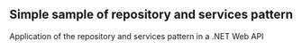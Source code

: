 ## Simple sample of repository and services pattern

Application of the repository and services pattern in a .NET Web API
 